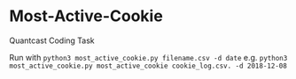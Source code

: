 # Most-Active-Cookie
Quantcast Coding Task

Run with `python3 most_active_cookie.py filename.csv -d date`
e.g. `python3 most_active_cookie.py most_active_cookie cookie_log.csv. -d 2018-12-08`
